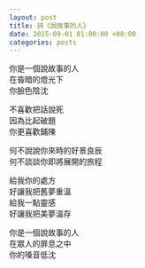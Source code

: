 ```yaml
---
layout: post
title: 詩《說故事的人》
date: 2015-09-01 01:00:00 +08:00
categories: posts
---
```


你是一個說故事的人  
在昏暗的燈光下  
你臉色陰沈  

不喜歡把話說死  
因為比起破題  
你更喜歡鋪陳  

何不說說你來時的好景良辰  
何不談談你即將展開的旅程  

給我你的處方  
好讓我把舊夢重溫  
給我一點靈感  
好讓我把美夢溫存  

你是一個說故事的人  
在眾人的屏息之中  
你的嗓音低沈  
